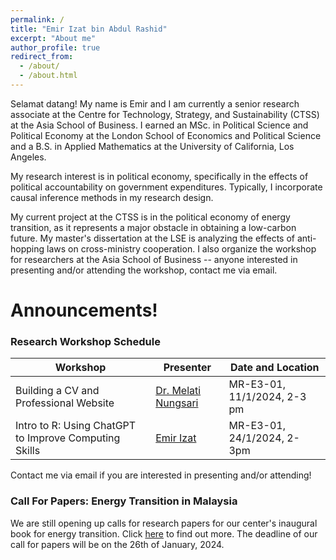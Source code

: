 ```yaml
---
permalink: /
title: "Emir Izat bin Abdul Rashid"
excerpt: "About me"
author_profile: true
redirect_from: 
  - /about/
  - /about.html
---
```


Selamat datang! My name is Emir and I am currently a senior research associate at the Centre for Technology, Strategy, and Sustainability (CTSS) at the Asia School of Business. I earned an MSc. in Political Science and Political Economy at the London School of Economics and Political Science and a B.S. in Applied Mathematics at the University of California, Los Angeles.
					
My research interest is in political economy, specifically in the effects of political accountability on government expenditures. Typically, I incorporate causal inference methods in my research design.

My current project at the CTSS is in the political economy of energy transition, as it represents a major obstacle in obtaining a low-carbon future. My master's dissertation at the LSE is analyzing the effects of anti-hopping laws on cross-ministry cooperation. I also organize the workshop for researchers at the Asia School of Business -- anyone interested in presenting and/or attending the workshop, contact me via email. 

Announcements!
======


### Research Workshop Schedule

| Workshop          | Presenter  |     Date and Location                                                       |
| --------         | ------ | ------------------------------------------------------------ |
| Building a CV and Professional Website   | [Dr. Melati Nungsari](https://www.melatinungsari.com/) | MR-E3-01, 11/1/2024, 2-3 pm                     |
| Intro to R: Using ChatGPT to Improve Computing Skills | [Emir Izat](https://emirizatrashid.github.io/) | MR-E3-01, 24/1/2024, 2-3pm                          |

Contact me via email if you are interested in presenting and/or attending!

### Call For Papers: Energy Transition in Malaysia

We are still opening up calls for research papers for our center's inaugural book for energy transition. Click [here](https://res.cloudinary.com/dltpgmjmq/image/upload/q_auto:good/user-media-prod/call_for_papers_updated_n2dtwv) to find out more. The deadline of our call for papers will be on the 26th of January, 2024.


                  
